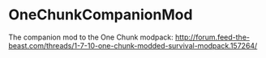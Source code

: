 # OneChunkCompanionMod
The companion mod to the One Chunk modpack: http://forum.feed-the-beast.com/threads/1-7-10-one-chunk-modded-survival-modpack.157264/
